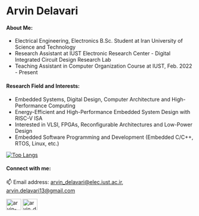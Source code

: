 Arvin Delavari
======================================

#### About Me:
- Electrical Engineering, Electronics B.Sc. Student at Iran University of Science and Technology
- Research Assistant at IUST Electronic Research Center - Digital Integrated Circuit Design Research Lab
- Teaching Assistant in Computer Organization Course at IUST, Feb. 2022 - Present

#### Research Field and Interests:
- Embedded Systems, Digital Design, Computer Architecture and High-Performance Computing
- Energy-Efficient and High-Performance Embedded System Design with RISC-V ISA
- Interested in VLSI, FPGAs, Reconfigurable Architectures and Low-Power Design
- Embedded Software Programming and Development (Embedded C/C++, RTOS, Linux, etc.)

[![Top Langs](https://github-readme-stats.vercel.app/api/top-langs/?username=ArvinDelavari&layout=compact&theme=highcontrast&hide_border=true&langs_count=8)](https://github.com/anuraghazra/github-readme-stats) 

#### Connect with me:

📫 Email address: arvin_delavari@elec.iust.ac.ir, arvin.delavari13@gmail.com

<p align="left">
<a href="https://linkedin.com/in/arvin-delavari" target="blank"><img align="center" src="https://raw.githubusercontent.com/rahuldkjain/github-profile-readme-generator/master/src/images/icons/Social/linked-in-alt.svg" alt="arvin-delavari" height="30" width="40" /></a>
<a href="https://instagram.com/arvin_delavari" target="blank"><img align="center" src="https://raw.githubusercontent.com/rahuldkjain/github-profile-readme-generator/master/src/images/icons/Social/instagram.svg" alt="arvin_delavari" height="30" width="40" /></a>
</p>



